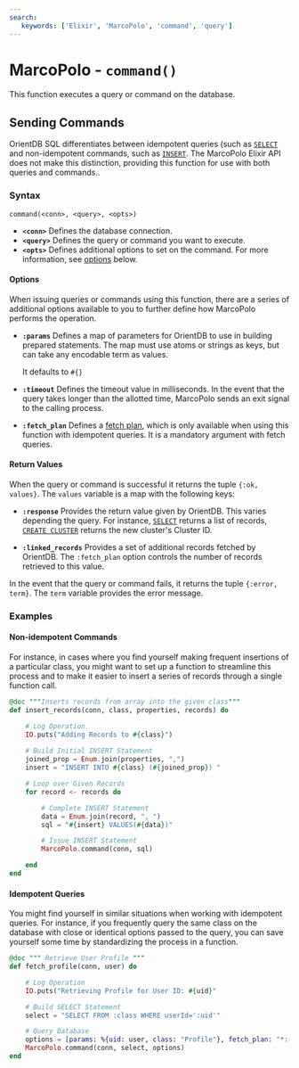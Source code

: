 ```yaml
---
search:
   keywords: ['Elixir', 'MarcoPolo', 'command', 'query']
---
```


# MarcoPolo - `command()`

This function executes a query or command on the database.

## Sending Commands

OrientDB SQL differentiates between idempotent queries (such as [`SELECT`](SQL-Query.md) and non-idempotent commands, such as [`INSERT`](SQL-Insert.md).  The MarcoPolo Elixir API does not make this distinction, providing this function for use with both queries and commands..

### Syntax

```
command(<conn>, <query>, <opts>)
```

- **`<conn>`** Defines the database connection.
- **`<query>`** Defines the query or command you want to execute.
- **`<opts>`** Defines additional options to set on the command.  For more information, see [options](#options) below.


#### Options

When issuing queries or commands using this function, there are a series of additional options available to you to further define how MarcoPolo performs the operation.

- **`:params`** Defines a map of parameters for OrientDB to use in building prepared statements.  The map must use atoms or strings as keys, but can take any encodable term as values.

  It defaults to `#{}`

- **`:timeout`** Defines the timeout value in milliseconds.  In the event that the query takes longer than the allotted time, MarcoPolo sends an exit signal to the calling process.

- **`:fetch_plan`** Defines a [fetch plan](/java/Fetching-Strategies.md), which is only available when using this function with idempotent queries.  It is a mandatory argument with fetch queries.


#### Return Values

When the query or command is successful it returns the tuple `{:ok, values}`.  The `values` variable is a map with the following keys:

- **`:response`** Provides the return value given by OrientDB.  This varies depending the query.  For instance, [`SELECT`](/sql/SQL-Query.md) returns a list of records, [`CREATE CLUSTER`](/sql/SQL-Create-Cluster.md) returns the new cluster's Cluster ID.

- **`:linked_records`** Provides a set of additional records fetched by OrientDB.  The `:fetch_plan` option controls the number of records retrieved to this value. 

In the event that the query or command fails, it returns the tuple `{:error, term}`.  The `term` variable provides the error message.

### Examples


#### Non-idempotent Commands

For instance, in cases where you find yourself making frequent insertions of a particular class, you might want to set up a function to streamline this process and to make it easier to insert a series of records through a single function call.

```elixir
@doc """Inserts records from array into the given class"""
def insert_records(conn, class, properties, records) do

	# Log Operation
	IO.puts("Adding Records to #{class}")
	
	# Build Initial INSERT Statement
	joined_prop = Enum.join(properties, ",")
	insert = "INSERT INTO #{class} (#{joined_prop}) "

	# Loop over Given Records
	for record <- records do

		# Complete INSERT Statement
		data = Enum.join(record, ", ")
		sql = "#{insert} VALUES(#{data})"

		# Issue INSERT Statement
		MarcoPolo.command(conn, sql)

	end
end
```

#### Idempotent Queries 

You might find yourself in similar situations when working with idempotent queries.  For instance, if you frequently query the same class on the database with close or identical options passed to the query, you can save yourself some time by standardizing the process in a function.

```elixir
@doc """ Retrieve User Profile """
def fetch_profile(conn, user) do

	# Log Operation
	IO.puts("Retrieving Profile for User ID: #{uid}"

	# Build SELECT Statement
	select = "SELECT FROM :class WHERE userId=':uid'"

	# Query Database
	options = [params: %{uid: user, class: "Profile"}, fetch_plan: "*:-1"]
	MarcoPolo.command(conn, select, options)
end
```





